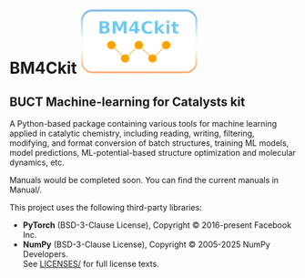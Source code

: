 # BM4Ckit ![image](logo.png)
## BUCT Machine-learning for Catalysts kit
A Python-based package containing various tools for machine learning applied in catalytic chemistry, 
including reading, writing, filtering, modifying, and format conversion of batch structures, training ML models, model predictions, ML-potential-based structure optimization and molecular dynamics, etc.

Manuals would be completed soon. You can find the current manuals in Manual/.

This project uses the following third-party libraries:
- **PyTorch** (BSD-3-Clause License), Copyright © 2016-present Facebook Inc.  
- **NumPy** (BSD-3-Clause License), Copyright © 2005-2025 NumPy Developers.  
See [LICENSES/](LICENSES/) for full license texts.
